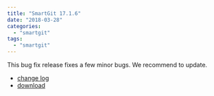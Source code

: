 ```yaml
---
title: "SmartGit 17.1.6"
date: "2018-03-28"
categories: 
  - "smartgit"
tags: 
  - "smartgit"
---
```


This bug fix release fixes a few minor bugs. We recommend to update.

- [change log](http://www.syntevo.com/smartgit/changelog.txt)
- [download](http://www.syntevo.com/smartgit/download)
